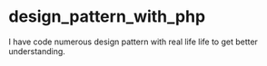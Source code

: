 # design_pattern_with_php
I have code numerous design pattern with real life life to get better understanding.
